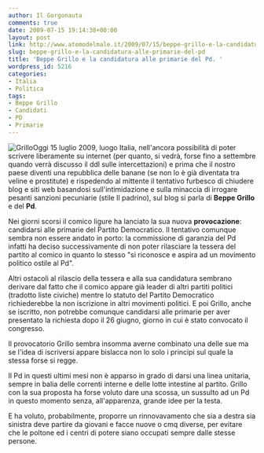 ```yaml
---
author: Il Gorgonauta
comments: true
date: 2009-07-15 19:14:38+00:00
layout: post
link: http://www.atomodelmale.it/2009/07/15/beppe-grillo-e-la-candidatura-alle-primarie-del-pd/
slug: beppe-grillo-e-la-candidatura-alle-primarie-del-pd
title: 'Beppe Grillo e la candidatura alle primarie del Pd. '
wordpress_id: 5216
categories:
- Italia
- Politica
tags:
- Beppe Grillo
- Candidati
- PD
- Primarie
---
```


![Grillo](http://www.atomodelmale.it/wp-content/uploads/2009/06/grillo01-225x300.jpg)Oggi 15 luglio 2009, luogo Italia, nell'ancora possibilità di poter scrivere liberamente su internet (per quanto, si vedrà, forse fino a settembre quando verrà discusso il ddl sulle intercettazioni) e prima che il nostro paese diventi una repubblica delle banane (se non lo è già diventata tra veline e prostitute) e rispedendo al mittente il tentativo furbesco di chiudere blog e siti web basandosi sull'intimidazione e sulla minaccia di irrogare pesanti sanzioni pecuniarie (stile Il padrino), sul blog si parla di **Beppe Grillo** e del **Pd**.

Nei giorni scorsi il comico ligure ha lanciato la sua nuova **provocazione**: candidarsi alle primarie del Partito Democratico. Il tentativo comunque sembra non essere andato in porto: la commissione di garanzia del Pd infatti ha deciso successivamente di non poter rilasciare la tessera del partito al comico in quanto lo stesso "si riconosce e aspira ad un movimento politico ostile al Pd".

Altri ostacoli al rilascio della tessera e alla sua candidatura sembrano derivare dal fatto che il comico appare già leader di altri partiti politici (tradotto liste civiche) mentre lo statuto del Partito Democratico richiederebbe la non iscrizione in altri movimenti politici. E poi Grillo, anche se iscritto, non potrebbe comunque candidarsi alle primarie per aver presentato la richiesta dopo il 26 giugno, giorno in cui è stato convocato il congresso.

<!-- more -->


Il provocatorio Grillo sembra insomma averne combinato una delle sue ma se l'idea di iscriversi appare bislacca non lo solo i principi sul quale la stessa forse si regge.

Il Pd in questi ultimi mesi non è apparso in grado di darsi una linea unitaria, sempre in balia delle correnti interne e delle lotte intestine al partito. Grillo con la sua proposta ha forse voluto dare una scossa, un sussulto ad un Pd in questo momento senza, all'apparenza, grande idee per la testa.

E ha voluto, probabilmente, proporre un rinnovavamento che sia a destra sia sinistra deve partire da giovani e facce nuove o cmq diverse, per evitare che le poltone ed i centri di potere siano occupati sempre dalle stesse persone.
